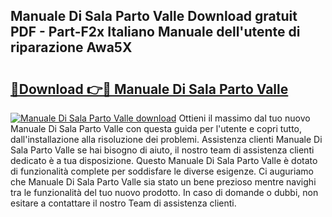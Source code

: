 ## Manuale Di Sala Parto Valle Download gratuit PDF - Part-F2x Italiano Manuale dell'utente di riparazione Awa5X

# <h2><a href="http://dfgpqm5.blite.top/?on=Manuale+Di+Sala+Parto+Valle">🔗Download 👉🔴 Manuale Di Sala Parto Valle</a></h2>

[![Manuale Di Sala Parto Valle download](https://i.imgur.com/lujVjoI.png)](http://dfgpqm5.blite.top/?on=Manuale+Di+Sala+Parto+Valle)
Ottieni il massimo dal tuo nuovo Manuale Di Sala Parto Valle con questa guida per l'utente e copri tutto, dall'installazione alla risoluzione dei problemi. Assistenza clienti Manuale Di Sala Parto Valle se hai bisogno di aiuto, il nostro team di assistenza clienti dedicato è a tua disposizione. Questo Manuale Di Sala Parto Valle è dotato di funzionalità complete per soddisfare le diverse esigenze. Ci auguriamo che Manuale Di Sala Parto Valle sia stato un bene prezioso mentre navighi tra le funzionalità del tuo nuovo prodotto. In caso di domande o dubbi, non esitare a contattare il nostro Team di assistenza clienti.

